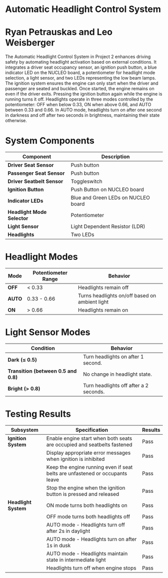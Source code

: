 # Automatic Headlight Control System  

# Ryan Petrauskas and Leo Weisberger  

The Automatic Headlight Control System in Project 2 enhances driving safety by automating headlight activation based on external conditions. It integrates a driver seat occupancy sensor, an ignition push button, a blue indicator LED on the NUCLEO board, a potentiometer for headlight mode selection, a light sensor, and two LEDs representing the low beam lamps. The ignition system ensures the engine can only start when the driver and passenger are seated and buckled. Once started, the engine remains on even if the driver exits. Pressing the ignition button again while the engine is running turns it off. Headlights operate in three modes controlled by the potentiometer: OFF when below 0.33, ON when above 0.66, and AUTO between 0.33 and 0.66. In AUTO mode, headlights turn on after one second in darkness and off after two seconds in brightness, maintaining their state otherwise.  

# System Components  

| Component                   | Description |
|-----------------------------|-------------|
| **Driver Seat Sensor**      | Push button |
| **Passenger Seat Sensor**   | Push button |
| **Driver Seatbelt Sensor**  | Toggleswitch |
| **Ignition Button**         | Push Button on NUCLEO board |
| **Indicator LEDs**          | Blue and Green LEDs on NUCLEO board |
| **Headlight Mode Selector** | Potentiometer |
| **Light Sensor**            | Light Dependent Resistor (LDR) |
| **Headlights**              | Two LEDs |

# Headlight Modes  

| Mode  | Potentiometer Range | Behavior |
|-------|----------------------|----------|
| **OFF**  | < 0.33  | Headlights remain off |
| **AUTO** | 0.33 - 0.66 | Turns headlights on/off based on ambient light |
| **ON**   | > 0.66  | Headlights remain on |

# Light Sensor Modes  

| Condition | Behavior |
|-----------|----------|
| **Dark (≤ 0.5)** | Turn headlights on after 1 second. |
| **Transition (between 0.5 and 0.8)** | No change in headlight state. |
| **Bright (> 0.8)** | Turn headlights off after a 2 seconds. |

# Testing Results  

| Subsystem           | Specification                                                                    | Results  | 
|-------------------------|------------------------------------------------------------------------------|----------|
| **Ignition System**     | Enable engine start when both seats are occupied and seatbelts fastened      |  Pass    |
|                         | Display appropriate error messages when ignition is inhibited                |  Pass    |
|                         | Keep the engine running even if seat belts are unfastened or occupants leave |  Pass    |
|                         | Stop the engine when the ignition button is pressed and released             |  Pass    |
| **Headlight System**    | ON mode turns both headlights on                                             |  Pass    |
|                         | OFF mode turns both headlights off                                           |  Pass    |
|                         | AUTO mode - Headlights turn off after 2s in daylight                         |  Pass    |
|                         | AUTO mode - Headlights turn on after 1s in dusk                              |  Pass    |
|                         | AUTO mode - Headlights maintain state in intermediate light                  |  Pass    |
|                         | Headlights turn off when engine stops                                        |  Pass    |




